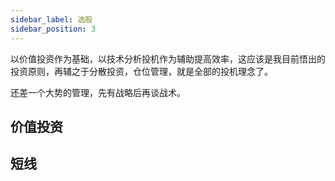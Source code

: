 ```yaml
---
sidebar_label: 选股
sidebar_position: 3
---
```


以价值投资作为基础，以技术分析投机作为辅助提高效率，这应该是我目前悟出的投资原则，再辅之于分散投资，仓位管理，就是全部的投机理念了。

还差一个大势的管理，先有战略后再谈战术。

## 价值投资


## 短线


